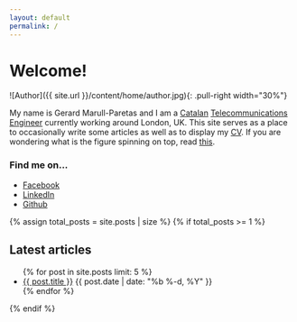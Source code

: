 ```yaml
---
layout: default
permalink: /
---
```


# Welcome!

![Author]({{ site.url }}/content/home/author.jpg){: .pull-right width="30%"}

My name is Gerard Marull-Paretas and I am a
[Catalan](http://en.wikipedia.org/wiki/Catalonia) [Telecommunications
Engineer](http://en.wikipedia.org/wiki/Telecommunications_engineering)
currently working around London, UK. This site serves as a
place to occasionally write some articles as well as to display my [CV](/cv/). If you are
wondering what is the figure spinning on top, read
[this](http://en.wikipedia.org/wiki/Lissajous_curve).

### Find me on...

* [Facebook](//facebook.com/gerard.marull)
* [LinkedIn](//uk.linkedin.com/in/gerardmarull)
* [Github](//github.com/teslabs)

{% assign total_posts = site.posts | size %}
{% if total_posts >= 1 %}
## Latest articles
<ul>
  {% for post in site.posts limit: 5 %}
  <li>
    <a href="{{ post.url | prepend: site.baseurl }}">{{ post.title }}</a>
    <span class="post-date">{{ post.date | date: "%b %-d, %Y" }}</span>
  </li>
  {% endfor %}
</ul>
{% endif %}
